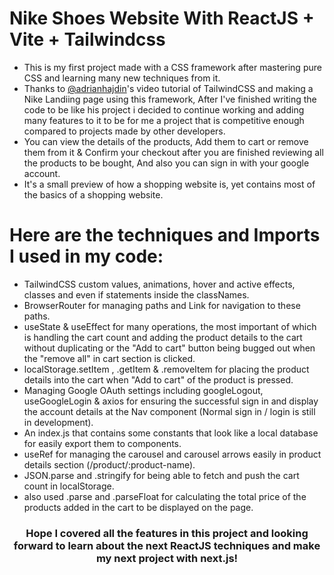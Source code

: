 # Nike Shoes Website With ReactJS + Vite + Tailwindcss

- This is my first project made with a CSS framework after mastering pure CSS and learning many new techniques from it.
- Thanks to <a href="https://github.com/adrianhajdin">@adrianhajdin</a>'s video tutorial of TailwindCSS and making a Nike Landiing page using this framework, After I've finished writing the code to be like his project i decided to continue working and adding many features to it to be for me a project that is competitive enough compared to projects made by other developers.
- You can view the details of the products, Add them to cart or remove them from it & Confirm your checkout after you are finished reviewing all the products to be bought, And also you can sign in with your google account.
- It's a small preview of how a shopping website is, yet contains most of the basics of a shopping website.


# Here are the techniques and Imports I used in my code:

- TailwindCSS custom values, animations, hover and active effects, classes and even if statements inside the classNames.
- BrowserRouter for managing paths and Link for navigation to these paths.
- useState & useEffect for many operations, the most important of which is handling the cart count and adding the product details to the cart without duplicating or the "Add to cart" button being bugged out when the "remove all" in cart section is clicked.
- localStorage.setItem , .getItem & .removeItem for placing the product details into the cart when "Add to cart" of the product is pressed.
- Managing Google OAuth settings including googleLogout, useGoogleLogin & axios for ensuring the successful sign in and display the account details at the Nav component (Normal sign in / login is still in development).
- An index.js that contains some constants that look like a local database for easily export them to components.
- useRef for managing the carousel and carousel arrows easily in product details section (/product/:product-name).
- JSON.parse and .stringify for being able to fetch and push the cart count in localStorage.
- also used .parse and .parseFloat for calculating the total price of the products added in the cart to be displayed on the page.


### <p align=center font-weight=bold> Hope I covered all the features in this project and looking forward to learn about the next ReactJS techniques and make my next project with next.js! </p>
